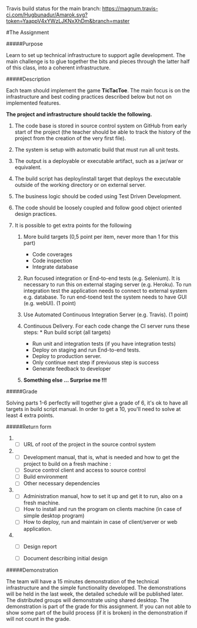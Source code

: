 Travis build status for the main branch: https://magnum.travis-ci.com/Hugbunadur/Amarok.svg?token=YaappV4xYWzLJKNxXhDm&branch=master

#The Assignment

#####Purpose 

Learn to set up technical infrastructure to support agile development. The main challenge is
to glue together the bits and pieces through the latter half of this class, into a coherent
infrastructure.


#####Description

Each team should implement the game **TicTacToe**. The main focus is on the infrastructure
and best coding practices described below but not on implemented features.

**The project and infrastructure should tackle the following.**

1.  The code base is stored in source control system on GitHub from early start of the project (the teacher should be able to track the history of the project from the creation of the very first file).

2.  The system is setup with automatic build that must run all unit tests.
    
3.  The output is a deployable or executable artifact, such as a jar/war or equivalent. 
    
4.  The build script has deploy/install target that deploys the executable outside of the working directory or on external server.
    
5.  The business logic should be coded using Test Driven Development.
    
6.  The code should be loosely coupled and follow good object oriented design practices.
    
7.  It is possible to get extra points for the following
    
    1.  More build targets (0,5 point per item, never more than 1 for this part)
		
		* Code coverages
		* Code inspection
		* Integrate database



    2.  Run focused integration or End-to-end tests (e.g. Selenium). It is necessary to run this on external staging server (e.g. Heroku). To run integration test the application needs to connect to external system e.g. database. To run end-toend test the system needs to have GUI (e.g. webUI). (1 point)
    
    3.  Use Automated Continuous Integration Server (e.g. Travis). (1 point)
    
    4.  Continuous Delivery. For each code change the CI server runs these steps:
    		* Run build script (all targets)
		* Run unit and integration tests (if you have integration tests)
		* Deploy on staging and run End-to-end tests.
		* Deploy to production server.
		* Only continue next step if previuous step is success
		* Generate feedback to developer

    5.  **Something else ... Surprise me !!!**
    


#####Grade

Solving parts 1-6 perfectly will together give a grade of 6, it's ok to have all targets in build script manual. In order to get a 10, you'll need to solve at least 4 extra points.


#####Return form

1.  - [ ] URL of root of the project in the source control system
2.  - [ ] Development manual, that is, what is needed and how to get the project to build on a fresh machine :
	- [ ] Source control client and access to source control
	- [ ] Build environment
	- [ ] Other necessary dependencies
3.  - [ ] Administration manual, how to set it up and get it to run, also on a fresh machine.
	- [ ] How to install and run the program on clients machine (in case of simple desktop program)
	- [ ] How to deploy, run and maintain in case of client/server or web application.
4.  - [ ] Design report
	- [ ] Document describing initial design



#####Demonstration

The team will have a 15 minutes demonstration of the technical infrastructure and the simple
functionality developed. The demonstrations will be held in the last week, the detailed
schedule will be published later. The distributed groups will demonstrate using shared
desktop. The demonstration is part of the grade for this assignment. If you can not able to
show some part of the build process (if it is broken) in the demonstration if will not
count in the grade.
